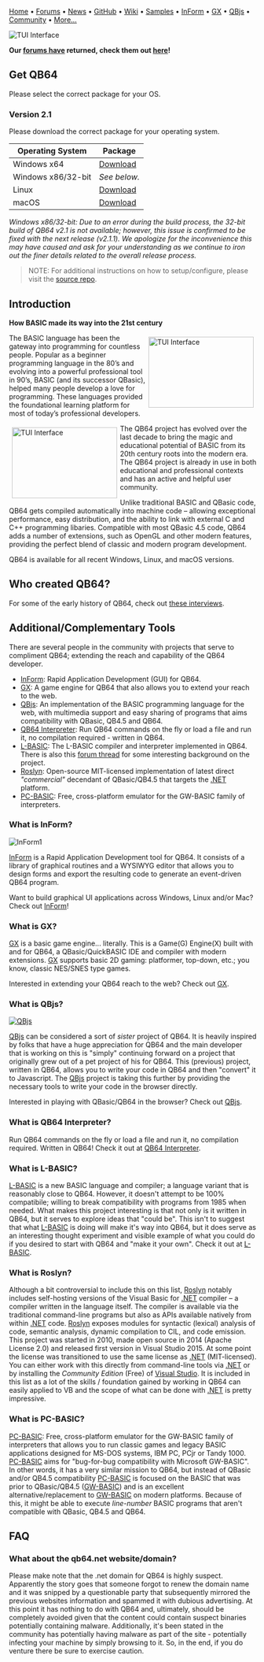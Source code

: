 [Home](https://qb64.com) • [Forums](https://qb64.boards.net/) • [News](news.md) • [GitHub](https://github.com/QB64Official/qb64) • [Wiki](wiki.md) • [Samples](samples.md) • [InForm](inform.md) • [GX](gx.md) • [QBjs](qbjs.md) • [Community](community.md) • [More...](more.md)

<img src="images/qb64.png" alt="TUI Interface" title="TUI Interface" style="display:block;margin-left:auto;margin-right:auto">

**Our [forums have](https://qb64.boards.net/) returned, check them out [here](https://qb64.boards.net/)!**

## Get QB64

Please select the correct package for your OS.

### Version 2.1

Please download the correct package for your operating system.

| Operating System | Package |
| - | - |
| Windows x64 | [Download](https://github.com/QB64Official/qb64/releases/download/v2.1/qb64_dev_2022-09-08-07-14-00_47f5044_win-x64.7z) |
| Windows x86/32-bit | *See below.* |
| Linux | [Download](https://github.com/QB64Official/qb64/releases/download/v2.1/qb64_dev_2022-09-08-07-14-00_47f5044_lnx.tar.gz) |
| macOS | [Download](https://github.com/QB64Official/qb64/releases/download/v2.1/qb64_dev_2022-09-08-07-14-00_47f5044_osx.tar.gz) |

*Windows x86/32-bit: Due to an error during the build process, the 32-bit build of QB64 v2.1 is not available; however, this issue is confirmed to be fixed with the next release (v2.1.1). We apologize for the inconvenience this may have caused and ask for your understanding as we continue to iron out the finer details related to the overall release process.*

> NOTE: For additional instructions on how to setup/configure, please visit the [source repo](github.md).

## Introduction

**How BASIC made its way into the 21st century**

<img src="images/colorwin10.png" alt="TUI Interface" title="Settings" style="float:right;width:214px;height:144px;padding:6px">

The BASIC language has been the gateway into programming for countless people. Popular as a beginner programming language in the 80’s and evolving into a powerful professional tool in 90’s, BASIC (and its successor QBasic), helped many people develop a love for programming. These languages provided the foundational learning platform for most of today’s professional developers.

<img src="images/dllwin10.png" alt="TUI Interface" title="In this sample code, internal keywords are colored blue, metacommands and user procedures in green and strings in orange. Notice the DECLARE LIBRARY block used to access Windows' API." style="float:left;width:214px;height:144px;padding:6px">

The QB64 project has evolved over the last decade to bring the magic and educational potential of BASIC from its 20th century roots into the modern era. The QB64 project is already in use in both educational and professional contexts and has an active and helpful user community.

Unlike traditional BASIC and QBasic code, QB64 gets compiled automatically into machine code – allowing exceptional performance, easy distribution, and the ability to link with external C and C++ programming libaries. Compatible with most QBasic 4.5 code, QB64 adds a number of extensions, such as OpenGL and other modern features, providing the perfect blend of classic and modern program development.

QB64 is available for all recent Windows, Linux, and macOS versions.

## Who created QB64?

For some of the early history of QB64, check out [these interviews](galleon.md).

## Additional/Complementary Tools

There are several people in the community with projects that serve to compliment QB64; extending the reach and capability of the QB64 developer.

- [InForm](inform.md): Rapid Application Development (GUI) for QB64.
- [GX](gx.md): A game engine for QB64 that also allows you to extend your reach to the web.
- [QBjs](qbjs.md): An implementation of the BASIC programming language for the web, with multimedia support and easy sharing of programs that aims compatibility with QBasic, QB4.5 and QB64.
- [QB64 Interpreter](https://github.com/FellippeHeitor/QB64-interpreter): Run QB64 commands on the fly or load a file and run it, no compilation required - written in QB64.
- [L-BASIC](https://github.com/flukiluke/L-BASIC): The L-BASIC compiler and interpreter implemented in QB64.  There is also this [forum thread](https://qb64forum.alephc.xyz/index.php?topic=2778.0) for some interesting background on the project.
- [Roslyn](https://github.com/dotnet/roslyn): Open-source MIT-licensed implementation of latest direct *"commercial"* decendant of QBasic/QB4.5 that targets the [.NET](https://dotnet.microsoft.com/) platform.
- [PC-BASIC](https://robhagemans.github.io/pcbasic/): Free, cross-platform emulator for the GW-BASIC family of interpreters.

### What is InForm?

![InForm1](images/inform_designer_v1_3.png)

[InForm](inform.md) is a Rapid Application Development tool for QB64. It consists of a library of graphical routines and a WYSIWYG editor that allows you to design forms and export the resulting code to generate an event-driven QB64 program.

Want to build graphical UI applications across Windows, Linux and/or Mac? Check out [InForm](inform.md)!

### What is GX?

[GX](gx.md) is a basic game engine... literally. This is a Game(G) Engine(X) built with and for QB64, a QBasic/QuickBASIC IDE and compiler with modern extensions. [GX](gx.md) supports basic 2D gaming: platformer, top-down, etc.; you know, classic NES/SNES type games.

Interested in extending your QB64 reach to the web?  Check out [GX](gx.md).

### What is QBjs?

[![QBjs](images/qbjs.png)](https://qbjs.org)

[QBjs](qbjs.md) can be considered a sort of *sister* project of QB64. It is heavily inspired by folks that have a huge appreciation for QB64 and the main developer that is working on this is "simply" continuing forward on a project that originally grew out of a pet project of his for QB64. This (previous) project, written in QB64, allows you to write your code in QB64 and then "convert" it to Javascript. The [QBjs](qbjs.md) project is taking this further by providing the necessary tools to write your code in the browser directly.

Interested in playing with QBasic/QB64 in the browser?  Check out [QBjs](qbjs.md).

### What is QB64 Interpreter?

Run QB64 commands on the fly or load a file and run it, no compilation required. Written in QB64!  Check it out at [QB64 Interpreter](https://github.com/FellippeHeitor/QB64-interpreter).

### What is L-BASIC?

[L-BASIC](https://github.com/flukiluke/L-BASIC) is a new BASIC language and compiler; a language variant that is reasonably close to QB64. However, it doesn't attempt to be 100% compatibile; willing to break compatibility with programs from 1985 when needed.  What makes this project interesting is that not only is it written in QB64, but it serves to explore ideas that "could be". This isn't to suggest that what [L-BASIC](https://github.com/flukiluke/L-BASIC) is doing will make it's way into QB64, but it does serve as an interesting thought experiment and visible example of what you could do if you desired to start with QB64 and "make it your own".  Check it out at [L-BASIC](https://github.com/flukiluke/L-BASIC).

### What is Roslyn?

Although a bit controversial to include this on this list, [Roslyn](https://github.com/dotnet/roslyn) notably includes self-hosting versions of the Visual Basic for [.NET](https://dotnet.microsoft.com/) compiler – a compiler written in the language itself. The compiler is available via the traditional command-line programs but also as APIs available natively from within [.NET](https://dotnet.microsoft.com/) code. [Roslyn](https://github.com/dotnet/roslyn) exposes modules for syntactic (lexical) analysis of code, semantic analysis, dynamic compilation to CIL, and code emission. This project was started in 2010, made open source in 2014 (Apache License 2.0) and released first version in Visual Studio 2015. At some point the license was transitioned to use the same license as [.NET](https://dotnet.microsoft.com/) (MIT-licensed). You can either work with this directly from command-line tools via [.NET](https://dotnet.microsoft.com/) or by installing the *Community Edition* (Free) of [Visual Studio](https://visualstudio.microsoft.com/). It is included in this list as a lot of the skills / foundation gained by working in QB64 can easily applied to VB and the scope of what can be done with [.NET](https://dotnet.microsoft.com/) is pretty impressive.

### What is PC-BASIC?

[PC-BASIC](https://robhagemans.github.io/pcbasic/): Free, cross-platform emulator for the GW-BASIC family of interpreters that allows you to run classic games and legacy BASIC applications designed for MS-DOS systems, IBM PC, PCjr or Tandy 1000. [PC-BASIC](https://robhagemans.github.io/pcbasic/) aims for "bug-for-bug compatibility with Microsoft GW-BASIC". In other words, it has a very similar mission to QB64, but instead of QBasic and/or QB4.5 compatibility [PC-BASIC](https://robhagemans.github.io/pcbasic/) is focused on the BASIC that was prior to QBasic/QB4.5 ([GW-BASIC](https://gw-basic.com/)) and is an excellent alternative/replacement to [GW-BASIC](https://gw-basic.com/) on modern platforms. Because of this, it might be able to execute *line-number* BASIC programs that aren't compatible with QBasic, QB4.5 and QB64.

## FAQ

### What about the qb64.net website/domain?

Please make note that the .net domain for QB64 is highly suspect. Apparently the story goes that someone forgot to renew the domain name and it was snipped by a questionable party that subsequently mirrored the previous websites information and spammed it with dubious advertising. At this point it has nothing to do with QB64 and, ultimately, should be completely avoided given that the content could contain suspect binaries potentially containing malware. Additionally, it's been stated in the community has potentially having malware as part of the site - potentially infecting your machine by simply browsing to it. So, in the end, if you do venture there be sure to exercise caution.
